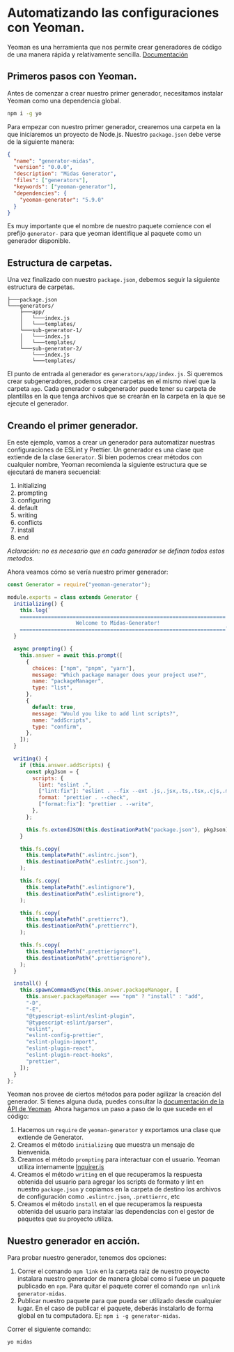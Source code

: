 # Automatizando las configuraciones con Yeoman.

Yeoman es una herramienta que nos permite crear generadores de código de una manera rápida y relativamente sencilla. [Documentación](https://yeoman.io/authoring/)

## Primeros pasos con Yeoman.

Antes de comenzar a crear nuestro primer generador, necesitamos instalar Yeoman como una dependencia global.

```bash
npm i -g yo
```

Para empezar con nuestro primer generador, crearemos una carpeta en la que iniciaremos un proyecto de Node.js. Nuestro `package.json` debe verse de la siguiente manera:

```json
{
  "name": "generator-midas",
  "version": "0.0.0",
  "description": "Midas Generator",
  "files": ["generators"],
  "keywords": ["yeoman-generator"],
  "dependencies": {
    "yeoman-generator": "5.9.0"
  }
}
```

Es muy importante que el nombre de nuestro paquete comience con el prefijo `generator-` para que yeoman identifique al paquete como un generador disponible.

## Estructura de carpetas.

Una vez finalizado con nuestro `package.json`, debemos seguir la siguiente estructura de carpetas.

```
├───package.json
└───generators/
    ├───app/
    │   └───index.js
    │   └───templates/
    └───sub-generator-1/
    │   └───index.js
    │   └───templates/
    └───sub-generator-2/
        └───index.js
        └───templates/
```

El punto de entrada al generador es `generators/app/index.js`. Si queremos crear subgeneradores, podemos crear carpetas en el mismo nivel que la carpeta `app`. Cada generador o subgenerador puede tener su carpeta de plantillas en la que tenga archivos que se crearán en la carpeta en la que se ejecute el generador.

## Creando el primer generador.

En este ejemplo, vamos a crear un generador para automatizar nuestras configuraciones de ESLint y Prettier. Un generador es una clase que extiende de la clase `Generator`. Si bien podemos crear métodos con cualquier nombre, Yeoman recomienda la siguiente estructura que se ejecutará de manera secuencial:

1. initializing
2. prompting
3. configuring
4. default
5. writing
6. conflicts
7. install
8. end

_Aclaración: no es necesario que en cada generador se definan todos estos metodos._

Ahora veamos cómo se vería nuestro primer generador:

```js
const Generator = require("yeoman-generator");

module.exports = class extends Generator {
  initializing() {
    this.log(`
    ==================================================================
                      Welcome to Midas-Generator!
    ==================================================================`);
  }

  async prompting() {
    this.answer = await this.prompt([
      {
        choices: ["npm", "pnpm", "yarn"],
        message: "Which package manager does your project use?",
        name: "packageManager",
        type: "list",
      },
      {
        default: true,
        message: "Would you like to add lint scripts?",
        name: "addScripts",
        type: "confirm",
      },
    ]);
  }

  writing() {
    if (this.answer.addScripts) {
      const pkgJson = {
        scripts: {
          lint: "eslint .",
          ["lint:fix"]: "eslint . --fix --ext .js,.jsx,.ts,.tsx,.cjs,.mjs",
          format: "prettier . --check",
          ["format:fix"]: "prettier . --write",
        },
      };

      this.fs.extendJSON(this.destinationPath("package.json"), pkgJson);
    }

    this.fs.copy(
      this.templatePath(".eslintrc.json"),
      this.destinationPath(".eslintrc.json"),
    );

    this.fs.copy(
      this.templatePath(".eslintignore"),
      this.destinationPath(".eslintignore"),
    );

    this.fs.copy(
      this.templatePath(".prettierrc"),
      this.destinationPath(".prettierrc"),
    );

    this.fs.copy(
      this.templatePath(".prettierignore"),
      this.destinationPath(".prettierignore"),
    );
  }

  install() {
    this.spawnCommandSync(this.answer.packageManager, [
      this.answer.packageManager === "npm" ? "install" : "add",
      "-D",
      "-E",
      "@typescript-eslint/eslint-plugin",
      "@typescript-eslint/parser",
      "eslint",
      "eslint-config-prettier",
      "eslint-plugin-import",
      "eslint-plugin-react",
      "eslint-plugin-react-hooks",
      "prettier",
    ]);
  }
};
```

Yeoman nos provee de ciertos métodos para poder agilizar la creación del generador. Si tienes alguna duda, puedes consultar la [documentación de la API de Yeoman](https://yeoman.github.io/generator/). Ahora hagamos un paso a paso de lo que sucede en el código:

1. Hacemos un `require` de `yeoman-generator` y exportamos una clase que extiende de Generator.
2. Creamos el método `initializing` que muestra un mensaje de bienvenida.
3. Creamos el método `prompting` para interactuar con el usuario. Yeoman utiliza internamente [Inquirer.js](https://github.com/SBoudrias/Inquirer.js)
4. Creamos el método `writing` en el que recuperamos la respuesta obtenida del usuario para agregar los scripts de formato y lint en nuestro `package.json` y copiamos en la carpeta de destino los archivos de configuración como `.eslintrc.json`, `.prettierrc`, etc
5. Creamos el método `install` en el que recuperamos la respuesta obtenida del usuario para instalar las dependencias con el gestor de paquetes que su proyecto utiliza.

## Nuestro generador en acción.

Para probar nuestro generador, tenemos dos opciones:

1. Correr el comando `npm link` en la carpeta raiz de nuestro proyecto instalara nuestro generador de manera global como si fuese un paquete publicado en `npm`. Para quitar el paquete correr el comando `npm unlink generator-midas`.
2. Publicar nuestro paquete para que pueda ser utilizado desde cualquier lugar. En el caso de publicar el paquete, deberás instalarlo de forma global en tu computadora. Ej: `npm i -g generator-midas`.

Correr el siguiente comando:

```bash
yo midas
```
